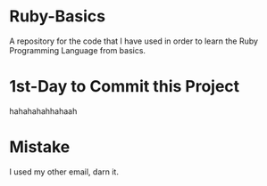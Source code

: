# Ruby-Basics
A repository for the code that I have used in order to learn the Ruby Programming Language from basics. 


# 1st-Day to Commit this Project
hahahahahhahaah 


# Mistake
I used my other email, darn it. 